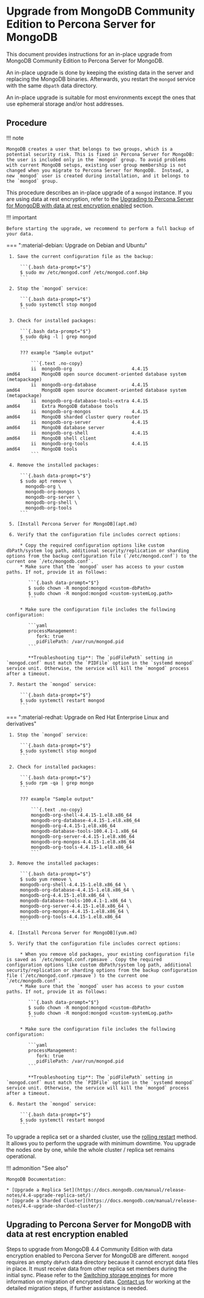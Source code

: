 # Upgrade from MongoDB Community Edition to Percona Server for MongoDB 

This document provides instructions for an in-place upgrade from MongoDB Community Edition to Percona Server for MongoDB.

An in-place upgrade is done by keeping the existing data in the server and replacing the MongoDB binaries. Afterwards, you restart the `mongod` service with the same `dbpath` data directory.

An in-place upgrade is suitable for most environments except the ones that use ephemeral storage and/or host addresses.

## Procedure

!!! note

    MongoDB creates a user that belongs to two groups, which is a potential security risk. This is fixed in Percona Server for MongoDB: the user is included only in the `mongod` group. To avoid problems with current MongoDB setups, existing user group membership is not changed when you migrate to Percona Server for MongoDB.  Instead, a new `mongod` user is created during installation, and it belongs to the `mongod` group.

This procedure describes an in-place upgrade of a `mongod` instance. If you are using data at rest encryption, refer to the [Upgrading to Percona Server for MongoDB with data at rest encryption enabled](upgrading-to-percona-server-for-mongodb-with-data-at-rest-encryption-enabled) section.

!!! important 

    Before starting the upgrade, we recommend to perform a full backup of your data.

=== ":material-debian: Upgrade on Debian and Ubuntu"

     1. Save the current configuration file as the backup:

         ```{.bash data-prompt="$"}
         $ sudo mv /etc/mongod.conf /etc/mongod.conf.bkp
         ```

     2. Stop the `mongod` service:

         ```{.bash data-prompt="$"}
         $ sudo systemctl stop mongod
         ```

     3. Check for installed packages:

         ```{.bash data-prompt="$"}
         $ sudo dpkg -l | grep mongod
         ```

         ??? example "Sample output"

             ```{.text .no-copy}
             ii  mongodb-org                      4.4.15                       amd64        MongoDB open source document-oriented database system (metapackage)
             ii  mongodb-org-database             4.4.15                       amd64        MongoDB open source document-oriented database system (metapackage)
             ii  mongodb-org-database-tools-extra 4.4.15                       amd64        Extra MongoDB database tools
             ii  mongodb-org-mongos               4.4.15                       amd64        MongoDB sharded cluster query router
             ii  mongodb-org-server               4.4.15                       amd64        MongoDB database server
             ii  mongodb-org-shell                4.4.15                       amd64        MongoDB shell client
             ii  mongodb-org-tools                4.4.15                       amd64        MongoDB tools
             ```

     4. Remove the installed packages:

         ```{.bash data-prompt="$"}
         $ sudo apt remove \
           mongodb-org \
           mongodb-org-mongos \
           mongodb-org-server \
           mongodb-org-shell \
           mongodb-org-tools
         ```

     5. [Install Percona Server for MongoDB](apt.md)

     6. Verify that the configuration file includes correct options:

         * Copy the required configuration options like custom dbPath/system log path, additional security/replication or sharding options from the backup configuration file (`/etc/mongod.conf`) to the current one `/etc/mongodb.conf`. 
         * Make sure that the `mongod` user has access to your custom paths. If not, provide it as follows:

            ```{.bash data-prompt="$"}
            $ sudo chown -R mongod:mongod <custom-dbPath>
            $ sudo chown -R mongod:mongod <custom-systemLog.path>
            ```

         * Make sure the configuration file includes the following configuration:

            ```yaml
            processManagement:
               fork: true
               pidFilePath: /var/run/mongod.pid
            ```

            **Troubleshooting tip**: The `pidFilePath` setting in `mongod.conf` must match the `PIDFile` option in the `systemd mongod` service unit. Otherwise, the service will kill the `mongod` process after a timeout.

     7. Restart the `mongod` service:

         ```{.bash data-prompt="$"}
         $ sudo systemctl restart mongod
         ```

=== ":material-redhat: Upgrade on Red Hat Enterprise Linux and derivatives"

     1. Stop the `mongod` service:

         ```{.bash data-prompt="$"}
         $ sudo systemctl stop mongod
         ```

     2. Check for installed packages:

         ```{.bash data-prompt="$"}
         $ sudo rpm -qa | grep mongo
         ```

         ??? example "Sample output"

             ```{.text .no-copy}
             mongodb-org-shell-4.4.15-1.el8.x86_64
             mongodb-org-database-4.4.15-1.el8.x86_64
             mongodb-org-4.4.15-1.el8.x86_64
             mongodb-database-tools-100.4.1-1.x86_64
             mongodb-org-server-4.4.15-1.el8.x86_64
             mongodb-org-mongos-4.4.15-1.el8.x86_64
             mongodb-org-tools-4.4.15-1.el8.x86_64
             ```

     3. Remove the installed packages:

         ```{.bash data-prompt="$"}
         $ sudo yum remove \
         mongodb-org-shell-4.4.15-1.el8.x86_64 \
         mongodb-org-database-4.4.15-1.el8.x86_64 \
         mongodb-org-4.4.15-1.el8.x86_64 \
         mongodb-database-tools-100.4.1-1.x86_64 \
         mongodb-org-server-4.4.15-1.el8.x86_64 \
         mongodb-org-mongos-4.4.15-1.el8.x86_64 \
         mongodb-org-tools-4.4.15-1.el8.x86_64
         ```
     
     4. [Install Percona Server for MongoDB](yum.md)

     5. Verify that the configuration file includes correct options:

         * When you remove old packages, your existing configuration file is saved as `/etc/mongod.conf.rpmsave`. Copy the required configuration options like custom dbPath/system log path, additional security/replication or sharding options from the backup configuration file (`/etc/mongod.conf.rpmsave`) to the current one `/etc/mongodb.conf`.
         * Make sure that the `mongod` user has access to your custom paths. If not, provide it as follows:

            ```{.bash data-prompt="$"}
            $ sudo chown -R mongod:mongod <custom-dbPath>
            $ sudo chown -R mongod:mongod <custom-systemLog.path>
            ```

         * Make sure the configuration file includes the following configuration:

            ```yaml
            processManagement:
               fork: true
               pidFilePath: /var/run/mongod.pid
            ```

            **Troubleshooting tip**: The `pidFilePath` setting in `mongod.conf` must match the `PIDFile` option in the `systemd mongod` service unit. Otherwise, the service will kill the `mongod` process after a timeout.

     6. Restart the `mongod` service:

         ```{.bash data-prompt="$"}
         $ sudo systemctl restart mongod
         ```

To upgrade a replica set or a sharded cluster, use the [rolling restart](../glossary.md#rolling-restart) method. It allows you to perform the upgrade with minimum downtime. You upgrade the nodes one by one, while the whole cluster / replica set remains operational.

!!! admonition "See also"

    MongoDB Documentation:

    * [Upgrade a Replica Set](https://docs.mongodb.com/manual/release-notes/4.4-upgrade-replica-set/)
    * [Upgrade a Sharded Cluster](https://docs.mongodb.com/manual/release-notes/4.4-upgrade-sharded-cluster/)


## Upgrading to Percona Server for MongoDB with data at rest encryption enabled

Steps to upgrade from MongoDB 4.4 Community Edition with data encryption enabled to Percona Server for MongoDB are different. `mongod` requires an empty `dbPath` data directory because it cannot encrypt data files in place. It must receive data from other replica set members during the initial sync. Please refer to the [Switching storage engines](../inmemory.md#switching-storage-engines) for more information on migration of encrypted data. [Contact us](https://www.percona.com/about-percona/contact#us) for working at the detailed migration steps, if further assistance is needed.

